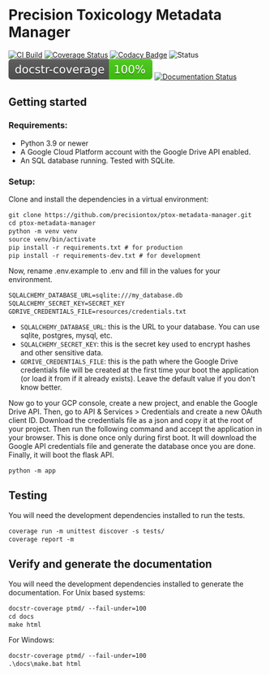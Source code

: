 # Precision Toxicology Metadata Manager

[![CI Build](https://github.com/precisiontox/ptox-metadata-manager/actions/workflows/build.yml/badge.svg)](https://github.com/precisiontox/ptox-metadata-manager/actions/workflows/build.yml)
[![Coverage Status](https://coveralls.io/repos/github/precisiontox/ptox-metadata-manager/badge.svg?branch=terazus-badges)](https://coveralls.io/github/precisiontox/ptox-metadata-manager?branch=terazus-badges)
[![Codacy Badge](https://app.codacy.com/project/badge/Grade/1503dc8bf33c40bbb474ec328ba90219)](https://www.codacy.com/gh/precisiontox/ptox-metadata-manager/dashboard?utm_source=github.com&amp;utm_medium=referral&amp;utm_content=precisiontox/ptox-metadata-manager&amp;utm_campaign=Badge_Grade)
![Status](https://camo.githubusercontent.com/d101bf45a713753a714d0cd41b86cd92fbcda60c63f32f48c611e63b5df2e656/68747470733a2f2f696d672e736869656c64732e696f2f62616467652f7374617475732d616c7068612d6f72616e6765)
![Documentation Coverage](./docs_badge.svg)
[![Documentation Status](https://readthedocs.org/projects/pretox-metadata-manager/badge/?version=latest)](https://pretox-metadata-manager.readthedocs.io/en/latest/?badge=latest)

## Getting started
### Requirements:
-  Python 3.9 or newer
-  A Google Cloud Platform account with the Google Drive API enabled.
-  An SQL database running. Tested with SQLite.

### Setup:
Clone and install the dependencies in a virtual environment:
```shell
git clone https://github.com/precisiontox/ptox-metadata-manager.git
cd ptox-metadata-manager
python -m venv venv
source venv/bin/activate
pip install -r requirements.txt # for production
pip install -r requirements-dev.txt # for development
```

Now, rename .env.example to .env and fill in the values for your environment.
```text
SQLALCHEMY_DATABASE_URL=sqlite:///my_database.db
SQLALCHEMY_SECRET_KEY=SECRET_KEY
GDRIVE_CREDENTIALS_FILE=resources/credentials.txt
```
- `SQLALCHEMY_DATABASE_URL`: this is the URL to your database. You can use sqlite, postgres, mysql, etc.
- `SQLALCHEMY_SECRET_KEY`: this is the secret key used to encrypt hashes and other sensitive data.
- `GDRIVE_CREDENTIALS_FILE`: this is the path where the Google Drive credentials file will be created at the first
time your boot the application (or load it from if it already exists). Leave the default value if you don't know better.

Now go to your GCP console, create a new project, and enable the Google Drive API. Then, go to API & Services > Credentials 
and create a new OAuth client ID. Download the credentials file as a json and copy it at the root of your project. Then run the 
following command and accept the application in your browser. This is done once only during first boot.
It will download the Google API credentials file and generate the database once you are done.
Finally, it will boot the flask API.
```shell
python -m app
```

## Testing
You will need the development dependencies installed to run the tests.
```shell
coverage run -m unittest discover -s tests/
coverage report -m
```


## Verify and generate the documentation
You will need the development dependencies installed to generate the documentation.
For Unix based systems:
```shell
docstr-coverage ptmd/ --fail-under=100
cd docs
make html
```

For Windows:
```shell
docstr-coverage ptmd/ --fail-under=100
.\docs\make.bat html
```